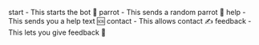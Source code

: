 start - This starts the bot 🚀
parrot - This sends a random parrot 🦜
help - This sends you a help text 🆘
contact - This allows contact ✍️
feedback - This lets you give feedback 👺
